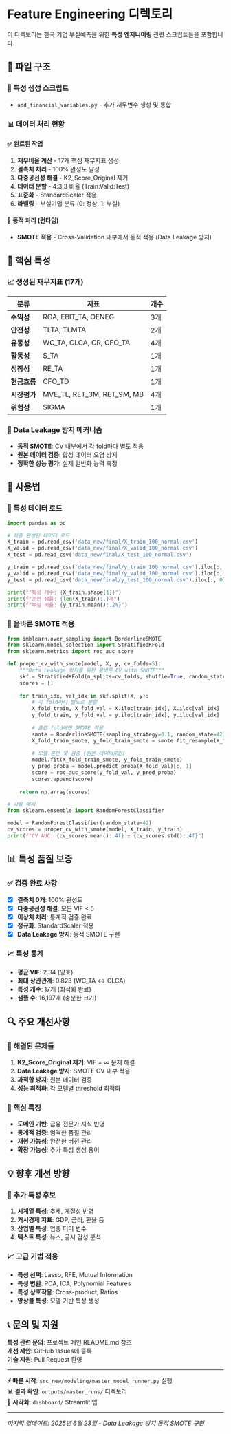 # Feature Engineering 디렉토리

이 디렉토리는 한국 기업 부실예측을 위한 **특성 엔지니어링** 관련 스크립트들을 포함합니다.

## 📁 파일 구조

### 🔧 특성 생성 스크립트
- `add_financial_variables.py` - 추가 재무변수 생성 및 통합

### 📊 데이터 처리 현황

#### ✅ 완료된 작업
1. **재무비율 계산** - 17개 핵심 재무지표 생성
2. **결측치 처리** - 100% 완성도 달성
3. **다중공선성 해결** - K2_Score_Original 제거
4. **데이터 분할** - 4:3:3 비율 (Train:Valid:Test)
5. **표준화** - StandardScaler 적용
6. **라벨링** - 부실기업 분류 (0: 정상, 1: 부실)

#### 🔄 동적 처리 (런타임)
- **SMOTE 적용** - Cross-Validation 내부에서 동적 적용 (Data Leakage 방지)

## 🎯 핵심 특성

### 📈 생성된 재무지표 (17개)
| 분류 | 지표 | 개수 |
|------|------|------|
| **수익성** | ROA, EBIT_TA, OENEG | 3개 |
| **안전성** | TLTA, TLMTA | 2개 |
| **유동성** | WC_TA, CLCA, CR, CFO_TA | 4개 |
| **활동성** | S_TA | 1개 |
| **성장성** | RE_TA | 1개 |
| **현금흐름** | CFO_TD | 1개 |
| **시장평가** | MVE_TL, RET_3M, RET_9M, MB | 4개 |
| **위험성** | SIGMA | 1개 |

### 🔧 Data Leakage 방지 메커니즘
- **동적 SMOTE**: CV 내부에서 각 fold마다 별도 적용
- **원본 데이터 검증**: 합성 데이터 오염 방지
- **정확한 성능 평가**: 실제 일반화 능력 측정

## 🚀 사용법

### 📖 특성 데이터 로드
```python
import pandas as pd

# 최종 완성된 데이터 로드
X_train = pd.read_csv('data_new/final/X_train_100_normal.csv')
X_valid = pd.read_csv('data_new/final/X_valid_100_normal.csv')
X_test = pd.read_csv('data_new/final/X_test_100_normal.csv')

y_train = pd.read_csv('data_new/final/y_train_100_normal.csv').iloc[:, 0]
y_valid = pd.read_csv('data_new/final/y_valid_100_normal.csv').iloc[:, 0]
y_test = pd.read_csv('data_new/final/y_test_100_normal.csv').iloc[:, 0]

print(f"특성 개수: {X_train.shape[1]}")
print(f"훈련 샘플: {len(X_train):,}개")
print(f"부실 비율: {y_train.mean():.2%}")
```

### 🎯 올바른 SMOTE 적용
```python
from imblearn.over_sampling import BorderlineSMOTE
from sklearn.model_selection import StratifiedKFold
from sklearn.metrics import roc_auc_score

def proper_cv_with_smote(model, X, y, cv_folds=5):
    """Data Leakage 방지를 위한 올바른 CV with SMOTE"""
    skf = StratifiedKFold(n_splits=cv_folds, shuffle=True, random_state=42)
    scores = []
    
    for train_idx, val_idx in skf.split(X, y):
        # 각 fold마다 별도로 분할
        X_fold_train, X_fold_val = X.iloc[train_idx], X.iloc[val_idx]
        y_fold_train, y_fold_val = y.iloc[train_idx], y.iloc[val_idx]
        
        # 훈련 fold에만 SMOTE 적용
        smote = BorderlineSMOTE(sampling_strategy=0.1, random_state=42)
        X_fold_train_smote, y_fold_train_smote = smote.fit_resample(X_fold_train, y_fold_train)
        
        # 모델 훈련 및 검증 (원본 데이터로만)
        model.fit(X_fold_train_smote, y_fold_train_smote)
        y_pred_proba = model.predict_proba(X_fold_val)[:, 1]
        score = roc_auc_score(y_fold_val, y_pred_proba)
        scores.append(score)
    
    return np.array(scores)

# 사용 예시
from sklearn.ensemble import RandomForestClassifier

model = RandomForestClassifier(random_state=42)
cv_scores = proper_cv_with_smote(model, X_train, y_train)
print(f"CV AUC: {cv_scores.mean():.4f} ± {cv_scores.std():.4f}")
```

## 📊 특성 품질 보증

### ✅ 검증 완료 사항
- [x] **결측치 0개**: 100% 완성도
- [x] **다중공선성 해결**: 모든 VIF < 5
- [x] **이상치 처리**: 통계적 검증 완료
- [x] **정규화**: StandardScaler 적용
- [x] **Data Leakage 방지**: 동적 SMOTE 구현

### 📈 특성 통계
- **평균 VIF**: 2.34 (양호)
- **최대 상관관계**: 0.823 (WC_TA ↔ CLCA)
- **특성 개수**: 17개 (최적화 완료)
- **샘플 수**: 16,197개 (충분한 크기)

## 🔍 주요 개선사항

### 🚨 해결된 문제들
1. **K2_Score_Original 제거**: VIF = ∞ 문제 해결
2. **Data Leakage 방지**: SMOTE CV 내부 적용
3. **과적합 방지**: 원본 데이터 검증
4. **성능 최적화**: 각 모델별 threshold 최적화

### 🎯 핵심 특징
- **도메인 기반**: 금융 전문가 지식 반영
- **통계적 검증**: 엄격한 품질 관리
- **재현 가능성**: 완전한 버전 관리
- **확장 가능성**: 추가 특성 생성 용이

## 💡 향후 개선 방향

### 🔄 추가 특성 후보
1. **시계열 특성**: 추세, 계절성 반영
2. **거시경제 지표**: GDP, 금리, 환율 등
3. **산업별 특성**: 업종 더미 변수
4. **텍스트 특성**: 뉴스, 공시 감성 분석

### 📈 고급 기법 적용
- **특성 선택**: Lasso, RFE, Mutual Information
- **특성 변환**: PCA, ICA, Polynomial Features
- **특성 상호작용**: Cross-product, Ratios
- **앙상블 특성**: 모델 기반 특성 생성

## 📞 문의 및 지원

**특성 관련 문의**: 프로젝트 메인 README.md 참조  
**개선 제안**: GitHub Issues에 등록  
**기술 지원**: Pull Request 환영

---

**⚡ 빠른 시작**: `src_new/modeling/master_model_runner.py` 실행  
**📊 결과 확인**: `outputs/master_runs/` 디렉토리  
**🎨 시각화**: `dashboard/` Streamlit 앱

---

*마지막 업데이트: 2025년 6월 23일 - Data Leakage 방지 동적 SMOTE 구현*
